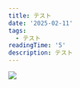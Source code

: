 ```yaml
---
title: テスト
date: '2025-02-11'
tags:
  - テスト
readingTime: '5'
description: テスト
---
```

<img src="https://1.bp.blogspot.com/-PjZz2WJ1Zj0/VMIvCILIJzI/AAAAAAAAq2w/bmdFdi5l4Z4/s800/fish_neontetra.png">
